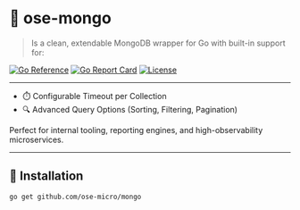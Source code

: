 # 🧩 ose-mongo

> Is a clean, extendable MongoDB wrapper for Go with built-in support for:

[![Go Reference](https://pkg.go.dev/badge/github.com/ose-micro/grpc.svg)](https://pkg.go.dev/github.com/ose-micro/grpc)
[![Go Report Card](https://goreportcard.com/badge/github.com/ose-micro/grpc)](https://goreportcard.com/report/github.com/ose-micro/grpc)
[![License](https://img.shields.io/github/license/ose-micro/grpc)](LICENSE)

---

- ⏱️ Configurable Timeout per Collection
- 🔍 Advanced Query Options (Sorting, Filtering, Pagination)

Perfect for internal tooling, reporting engines, and high-observability microservices.

---

## 🚀 Installation

```bash
go get github.com/ose-micro/mongo
